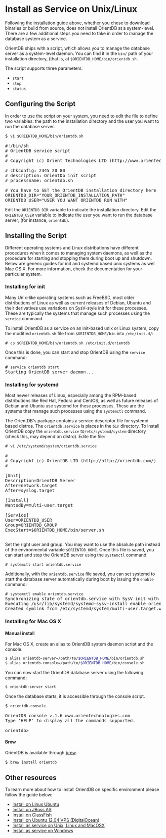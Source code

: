<!-- proofread 2015-11-26 SAM -->

# Install as Service on Unix/Linux

Following the installation guide above, whether you chose to download binaries or build from source, does not install OrientDB at a system-level.  There are a few additional steps you need to take in order to manage the database system as a service.

OrientDB ships with a script, which allows you to manage the database server as a system-level daemon.  You can find it in the `bin/` path of your installation directory, (that is, at `$ORIENTDB_HOME/bin/orientdb.sh`.  

The script supports three parameters: 
- `start`
- `stop`
- `status`

## Configuring the Script

In order to use the script on your system, you need to edit the file to define two variables: the path to the installation directory and the user you want to run the database server.

<pre>
$ <code class="lang-sh userinput">vi $ORIENTDB_HOME/bin/orientdb.sh</code>

#!/bin/sh
# OrientDB service script
#
# Copyright (c) Orient Technologies LTD (http://www.orientechnologies.com)

# chkconfig: 2345 20 80
# description: OrientDb init script
# processname: orientdb.sh

# You have to SET the OrientDB installation directory here
ORIENTDB_DIR="YOUR_ORIENTDB_INSTALLATION_PATH"
ORIENTDB_USER="USER_YOU_WANT_ORIENTDB_RUN_WITH"
</pre>

Edit the `ORIENTDB_DIR` variable to indicate the installation directory.  Edit the `ORIENTDB_USER` variable to indicate the user you want to run the database server, (for instance, `orientdb`).

## Installing the Script

Different operating systems and Linux distributions have different procedures when it comes to managing system daemons, as well as the procedure for starting and stopping them during boot up and shutdown.  Below are generic guides for init and systemd based unix systems as well Mac OS X.  For more information, check the documentation for your particular system.

### Installing for init

Many Unix-like operating systems such as FreeBSD, most older distributions of Linux as well as current releases of Debian, Ubuntu and their derivatives use variations on SysV-style init for these processes.  These are typically the systems that manage such processes using the `service` command.

To install OrientDB as a service on an init-based unix or Linux system, copy the modified `orientdb.sh` file from `$ORIENTDB_HOME/bin` into `/etc/init.d/`:

<pre>
# <code class="lang-sh userinput">cp $ORIENTDB_HOME/bin/orientdb.sh /etc/init.d/orientdb</code>
</pre>

Once this is done, you can start and stop OrientDB using the `service` command:

<pre>
# <code class="lang-sh userinput">service orientdb start</code>
Starting OrientDB server daemon...
</pre>


### Installing for systemd

Most newer releases of Linux, especially among the RPM-based distributions like Red Hat, Fedora and CentOS, as well as future releases of Debian and Ubuntu use systemd for these processes.  These are the systems that manage such processes using the `systemctl` command.

The OrientDB's  package  contains a service descriptor file for systemd based distros. The  `orientdb.service` is places in the `bin` directory. To install OrientDB  copy the `orientdb.service` to`/etc/systemd/system`  directory (check this, may depend on distro). Edite the file: 
<pre>
# <code class="lang-sh userinput">vi /etc/systemd/system/orientdb.service</code>

#
# Copyright (c) OrientDB LTD (http://http://orientdb.com/)
#

[Unit]
Description=OrientDB Server
After=network.target
After=syslog.target

[Install]
WantedBy=multi-user.target

[Service]
User=ORIENTDB_USER
Group=ORIENTDB_GROUP
ExecStart=$ORIENTDB_HOME/bin/server.sh

</pre>

Set the right user and group. You may want to use the absolute path instead of the environmental variable `$ORIENTDB_HOME`.  Once this file is saved, you can start and stop the OrientDB server using the `systemctl` command:

<pre>
# <code class="lang-sh userinput">systemctl start orientdb.service</code>
</pre>

Additionally, with the `orientdb.service` file saved, you can set systemd to start the database server automatically during boot by issuing the `enable` command:

<pre>
# <code class="lang-sh userinput">systemctl enable orientdb.service</code>
Synchronizing state of orientdb.service with SysV init with /usr/lib/systemd/systemd-sysv-install...
Executing /usr/lib/systemd/systemd-sysv-install enable orientdb
Created symlink from /etc/systemd/system/multi-user.target.wants/orientdb.service to /etc/systemd/system/orientdb.service.
</pre>


### Installing for Mac OS X

#### Manual install

For Mac OS X, create an alias to OrientDB system daemon script and the console.

```sh
$ alias orientdb-server=/path/to/$ORIENTDB_HOME/bin/orientdb.sh
$ alias orientdb-console=/path/to/$ORIENTDB_HOME/bin/console.sh
```

You can now start the OrientDB database server using the following command:

```sh
$ orientdb-server start
```

Once the database starts, it is accessible through the console script.

<pre>
$ <code class="lang-sh userinput">orientdb-console</code>

OrientDB console v.1.6 www.orientechnologies.com
Type 'HELP' to display all the commands supported.

orientdb>
</pre>

#### Brew

OrientDB is available through [brew](http://brew.sh/). 

<pre>
$ <code class="lang-sh userinput">brew install orientdb</code>
</pre>


## Other resources

To learn more about how to install OrientDB on specific environment please follow the guide below:
- [Install on Linux Ubuntu](http://famvdploeg.com/blog/2013/01/setting-up-an-orientdb-server-on-ubuntu/)
- [Install on JBoss AS](http://team.ops4j.org/wiki/display/ORIENT/Installation+on+JBoss+AS)
- [Install on GlassFish](http://team.ops4j.org/wiki/display/ORIENT/Installation+on+GlassFish)
- [Install on Ubuntu 12.04 VPS (DigitalOcean)](https://www.digitalocean.com/community/articles/how-to-install-and-use-orientdb-on-an-ubuntu-12-04-vps)
- [Install as service on Unix, Linux and MacOSX](Unix-Service.md)
- [Install as service on Windows](Windows-Service.md)
